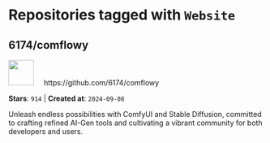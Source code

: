 # Repositories tagged with `Website`


## 6174/comflowy


<a href='https://github.com/6174/comflowy'>
<img src="https://avatars.githubusercontent.com/u/3872872?v=4" width="50" height="50"></a> &nbsp; &nbsp; https://github.com/6174/comflowy

**Stars**: `914` | **Created at**: `2024-09-08`


Unleash endless possibilities with ComfyUI and Stable Diffusion, committed to crafting refined AI-Gen tools and cultivating a vibrant community for both developers and users. 
